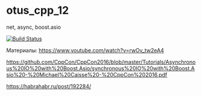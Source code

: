 # otus_cpp_12
net, async, boost.asio

[![Build Status](https://travis-ci.org/evgenykol/otus_cpp_12.svg?branch=master)](https://travis-ci.org/evgenykol/otus_cpp_12)

Материалы:
https://www.youtube.com/watch?v=rwOv_tw2eA4

https://github.com/CppCon/CppCon2016/blob/master/Tutorials/Asynchronous%20IO%20with%20Boost.Asio/synchronous%20IO%20with%20Boost.Asio%20-%20Michael%20Caisse%20-%20CppCon%202016.pdf
 
https://habrahabr.ru/post/192284/